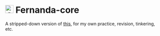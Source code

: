 # <img src="Fernanda/resources/Fernanda-core.ico" alt="Qt icon." width="26px"/> Fernanda-core

A stripped-down version of [this](https://github.com/fairybow/Fernanda), for my own practice, revision, tinkering, etc.
